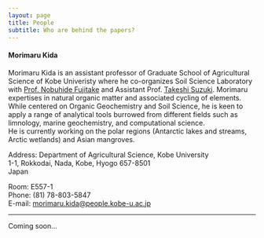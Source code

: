 ```yaml
---
layout: page
title: People
subtitle: Who are behind the papers? 
---
```


#### Morimaru Kida  
Morimaru Kida is an assistant professor of Graduate School of Agricultural Science of Kobe Univeristy where he co-organizes Soil Science Laboratory with [Prof. Nobuhide Fujitake](http://www.research.kobe-u.ac.jp/ans-soil/) and Assistant Prof. [Takeshi Suzuki](http://www.research.kobe-u.ac.jp/ans-soil/member.html). Morimaru expertises in natural organic matter and associated cycling of elements.  
While centered on Organic Geochemistry and Soil Science, he is keen to apply a range of analytical tools burrowed from different fields such as limnology, marine geochemistry, and computational science.   
He is currently working on the polar regions (Antarctic lakes and streams, Arctic wetlands) and Asian mangroves.

Address:
Department of Agricultural Science, Kobe University  
1-1, Rokkodai, Nada, Kobe, Hyogo 657-8501  
Japan

Room: E557-1  
Phone: (81) 78-803-5847  
E-mail: morimaru.kida@people.kobe-u.ac.jp

***
Coming soon...
